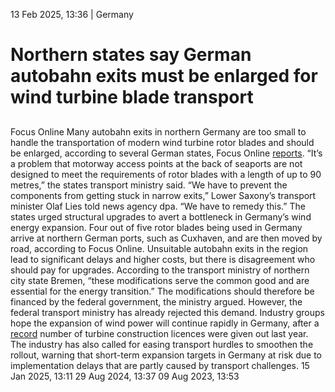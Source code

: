 13 Feb 2025, 13:36
| 
Germany
# Northern states say German autobahn exits must be enlarged for wind turbine blade transport
## 
Focus Online
Many autobahn exits in northern Germany are too small to handle the transportation of modern wind turbine rotor blades and should be enlarged, according to several German states, Focus Online [reports](https://www.focus.de/earth/wie-deutschlands-mini-autobahnen-die-energiewende-ins-stolpern-bringen_2d63ee2a-e759-4349-8621-846c7cf26f49.html). “It’s a problem that motorway access points at the back of seaports are not designed to meet the requirements of rotor blades with a length of up to 90 metres,” the states transport ministry said.
“We have to prevent the components from getting stuck in narrow exits,” Lower Saxony’s transport minister Olaf Lies told news agency dpa. “We have to remedy this.” The states urged structural upgrades to avert a bottleneck in Germany’s wind energy expansion.
Four out of five rotor blades being used in Germany arrive at northern German ports, such as Cuxhaven, and are then moved by road, according to Focus Online. Unsuitable autobahn exits in the region lead to significant delays and higher costs, but there is disagreement who should pay for upgrades. According to the transport ministry of northern city state Bremen, “these modifications serve the common good and are essential for the energy transition.” The modifications should therefore be financed by the federal government, the ministry argued. However, the federal transport ministry has already rejected this demand.
Industry groups hope the expansion of wind power will continue rapidly in Germany, after a [record](https://www.cleanenergywire.org/news/industry-groups-hopeful-after-2024-record-year-onshore-wind-power-germany) number of turbine construction licences were given out last year. The industry has also called for easing transport hurdles to smoothen the rollout, warning that short-term expansion targets in Germany at risk due to implementation delays that are partly caused by transport challenges. 
15 Jan 2025, 13:11
29 Aug 2024, 13:37
09 Aug 2023, 13:53